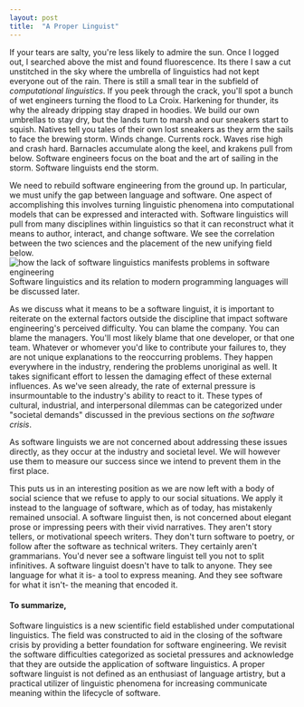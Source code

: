 ```yaml
---
layout: post
title:  "A Proper Linguist"
---
```


If your tears are salty, you're less likely to admire the sun.
Once I logged out, I searched above the mist and found fluorescence.
Its there I saw a cut unstitched in the sky where the umbrella of linguistics had not kept everyone out of the rain.
There is still a small tear in the subfield of _computational linguistics_.
If you peek through the crack, you'll spot a bunch of wet engineers turning the flood to La Croix.
Harkening for thunder, its why the already dripping stay draped in hoodies.
We build our own umbrellas to stay dry, but the lands turn to marsh and our sneakers start to squish.
Natives tell you tales of their own lost sneakers as they arm the sails to face the brewing storm.
Winds change.
Currents rock.
Waves rise high and crash hard.
Barnacles accumulate along the keel, and krakens pull from below.
Software engineers focus on the boat and the art of sailing in the storm.
Software linguists end the storm.

We need to rebuild software engineering from the ground up.
In particular, we must unify the gap between language and software.
One aspect of accomplishing this involves turning linguistic phenomena into computational models that can be expressed and interacted with.
Software linguistics will pull from many disciplines within linguistics so that it can reconstruct what it means to author, interact, and change software.
We see the correlation between the two sciences and the placement of the new unifying field below.
<img src="{{ site.baseurl }}/images/missing-discipline.png" alt="how the lack of software linguistics manifests problems in software engineering">
Software linguistics and its relation to modern programming languages will be discussed later.

As we discuss what it means to be a software linguist, it is important to reiterate on the external factors outside the discipline that impact software engineering's perceived difficulty.
You can blame the company.
You can blame the managers.
You'll most likely blame that one developer, or that one team.
Whatever or whomever you'd like to contribute your failures to, they are not unique explanations to the reoccurring problems.
They happen everywhere in the industry, rendering the problems unoriginal as well.
It takes significant effort to lessen the damaging effect of these external influences.
As we've seen already, the rate of external pressure is insurmountable to the industry's ability to react to it.
These types of cultural, industrial, and interpersonal dilemmas can be categorized under "societal demands" discussed in the previous sections on _the software crisis_.

As software linguists we are not concerned about addressing these issues directly, as they occur at the industry and societal level.
We will however use them to measure our success since we intend to prevent them in the first place.

This puts us in an interesting position as we are now left with a body of social science that we refuse to apply to our social situations.
We apply it instead to the language of software, which as of today, has mistakenly remained unsocial.
A software linguist then, is not concerned about elegant prose or impressing peers with their vivid narratives.
They aren't story tellers, or motivational speech writers.
They don't turn software to poetry, or follow after the software as technical writers.
They certainly aren't grammarians. You'd never see a software linguist tell you not to split infinitives.
A software linguist doesn't have to talk to anyone.
They see language for what it is- a tool to express meaning.
And they see software for what it isn't- the meaning that encoded it.

#### To summarize,
Software linguistics is a new scientific field established under computational linguistics.
The field was constructed to aid in the closing of the software crisis by providing a better foundation for software engineering.
We revisit the software difficulties categorized as societal pressures and acknowledge that they are outside the application of software linguistics.
A proper software linguist is not defined as an enthusiast of language artistry, but a practical utilizer of linguistic phenomena for increasing communicate meaning within the lifecycle of software.
